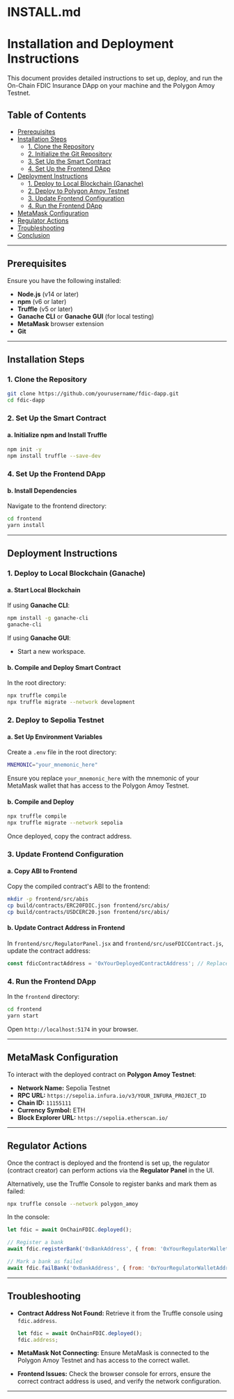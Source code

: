 # INSTALL.md

# Installation and Deployment Instructions

This document provides detailed instructions to set up, deploy, and run the On-Chain FDIC Insurance DApp on your machine and the Polygon Amoy Testnet.

## Table of Contents

- [Prerequisites](#prerequisites)
- [Installation Steps](#installation-steps)
  - [1. Clone the Repository](#1-clone-the-repository)
  - [2. Initialize the Git Repository](#2-initialize-the-git-repository)
  - [3. Set Up the Smart Contract](#3-set-up-the-smart-contract)
  - [4. Set Up the Frontend DApp](#4-set-up-the-frontend-dapp)
- [Deployment Instructions](#deployment-instructions)
  - [1. Deploy to Local Blockchain (Ganache)](#1-deploy-to-local-blockchain-ganache)
  - [2. Deploy to Polygon Amoy Testnet](#2-deploy-to-polygon-amoy-testnet)
  - [3. Update Frontend Configuration](#3-update-frontend-configuration)
  - [4. Run the Frontend DApp](#4-run-the-frontend-dapp)
- [MetaMask Configuration](#metamask-configuration)
- [Regulator Actions](#regulator-actions)
- [Troubleshooting](#troubleshooting)
- [Conclusion](#conclusion)

---

## Prerequisites

Ensure you have the following installed:

- **Node.js** (v14 or later)
- **npm** (v6 or later)
- **Truffle** (v5 or later)
- **Ganache CLI** or **Ganache GUI** (for local testing)
- **MetaMask** browser extension
- **Git**

---

## Installation Steps

### 1. Clone the Repository

```bash
git clone https://github.com/yourusername/fdic-dapp.git
cd fdic-dapp
```


### 2. Set Up the Smart Contract

#### a. Initialize npm and Install Truffle

```bash
npm init -y
npm install truffle --save-dev
```


### 4. Set Up the Frontend DApp

#### b. Install Dependencies

Navigate to the frontend directory:

```bash
cd frontend
yarn install
```

---

## Deployment Instructions

### 1. Deploy to Local Blockchain (Ganache)

#### a. Start Local Blockchain

If using **Ganache CLI**:

```bash
npm install -g ganache-cli
ganache-cli
```

If using **Ganache GUI**:

- Start a new workspace.

#### b. Compile and Deploy Smart Contract

In the root directory:

```bash
npx truffle compile
npx truffle migrate --network development
```

### 2. Deploy to Sepolia Testnet

#### a. Set Up Environment Variables

Create a `.env` file in the root directory:

```bash
MNEMONIC="your_mnemonic_here"
```

Ensure you replace `your_mnemonic_here` with the mnemonic of your MetaMask wallet that has access to the Polygon Amoy Testnet.

#### b. Compile and Deploy

```bash
npx truffle compile
npx truffle migrate --network sepolia
```

Once deployed, copy the contract address.

### 3. Update Frontend Configuration

#### a. Copy ABI to Frontend

Copy the compiled contract's ABI to the frontend:

```bash
mkdir -p frontend/src/abis
cp build/contracts/ERC20FDIC.json frontend/src/abis/
cp build/contracts/USDCERC20.json frontend/src/abis/
```

#### b. Update Contract Address in Frontend

In `frontend/src/RegulatorPanel.jsx` and `frontend/src/useFDICContract.js`, update the contract address:

```javascript
const fdicContractAddress = '0xYourDeployedContractAddress'; // Replace with the contract address deployed on Polygon Amoy
```

### 4. Run the Frontend DApp

In the `frontend` directory:

```bash
cd frontend
yarn start
```

Open `http://localhost:5174` in your browser.

---

## MetaMask Configuration

To interact with the deployed contract on **Polygon Amoy Testnet**:

- **Network Name:** Sepolia Testnet
- **RPC URL:** `https://sepolia.infura.io/v3/YOUR_INFURA_PROJECT_ID`
- **Chain ID:** `11155111`
- **Currency Symbol:** ETH
- **Block Explorer URL:** `https://sepolia.etherscan.io/`

---

## Regulator Actions

Once the contract is deployed and the frontend is set up, the regulator (contract creator) can perform actions via the **Regulator Panel** in the UI.

Alternatively, use the Truffle Console to register banks and mark them as failed:

```bash
npx truffle console --network polygon_amoy
```

In the console:

```javascript
let fdic = await OnChainFDIC.deployed();

// Register a bank
await fdic.registerBank('0xBankAddress', { from: '0xYourRegulatorWalletAddress' });

// Mark a bank as failed
await fdic.failBank('0xBankAddress', { from: '0xYourRegulatorWalletAddress' });
```

---

## Troubleshooting

- **Contract Address Not Found:** Retrieve it from the Truffle console using `fdic.address`.

  ```javascript
  let fdic = await OnChainFDIC.deployed();
  fdic.address;
  ```

- **MetaMask Not Connecting:** Ensure MetaMask is connected to the Polygon Amoy Testnet and has access to the correct wallet.

- **Frontend Issues:** Check the browser console for errors, ensure the correct contract address is used, and verify the network configuration.

---

